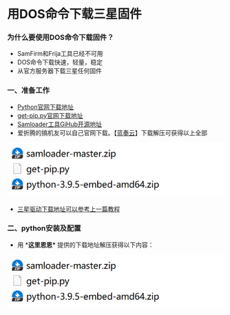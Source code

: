 # 用DOS命令下载三星固件

### 为什么要使用DOS命令下载固件？

- SamFirm和Frija工具已经不可用
- DOS命令下载快速，轻量，稳定
- 从官方服务器下载三星任何固件



### 一、准备工作

- [Python官网下载地址](https://www.python.org/downloads/release/python-395/)
- [get-pip.py官网下载地址](https://bootstrap.pypa.io/get-pip.py)
- [Samloader工具GiHub开源地址](https://github.com/nlscc/samloader)
- 爱折腾的搞机友可以自己官网下载。【[蓝奏云](https://dashan3.lanzoui.com/iy2SApn1ove)】下载解压可获得以上全部

![0](https://github.com/Dashan-37/PP_Tutorial/raw/master/Images/Firmware_Images/image_0.png)

- [三星驱动下载地址可以参考上一篇教程](https://shimo.im/docs/99GCwYhv8pP6cvqD/)



### 二、python安装及配置

- 用 ***这里恩恩\*** 提供的下载地址解压获得以下内容：

![1](https://github.com/Dashan-37/PP_Tutorial/raw/master/Images/Firmware_Images/image_1.png)

